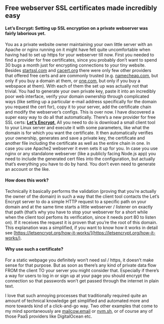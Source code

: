 ## Free webserver SSL certificates made incredibly easy

#### Let’s Encrypt: Setting up SSL encryption on a private webserver was fairly laborious yet.

You as a private website owner maintaining your own little server with an Apache or nginx running on it might have felt quite uncomfortable when having had to set up https for your webserver till now. First you needed to find a provider for free certificates, since you probably don’t want to spend 30 bugs a month just for encrypting connections to your tiny website. Besides [startssl.com](http://startssl.com) and [cacert.org](http://www.cacert.org/) there were only few other providers that offered free certs and are commonly trusted (e.g. [namecheap.com](http://namecheap.com), but only if you buy a domain at them, or [one.com](http://one.com), but only if you buy a webspace at them). With each of them the set up was actually not that trivial. You had to generate your own private key, paste it into an incredibly poor web interface, verify your domain ownership through complicated ways (like setting up a particular e-mail address specifically for the domain you request the cert for), copy it to your server, add the certificate chain and modify the webserver’s configs. This is over now. I have discovered a super easy way to do all that automatically. There’s a new provider for free SSL certs: [**Let’s Encrypt**.](https://letsencrypt.org) All you need to do is download a small client tool to your Linux server and execute it with some parameters, like what the domain is for which you want the certificate. It then automatically verifies your ownership, generates and save a private key, the certificate and another file including the certificate as well as the entire chain in one. In case you use Apache2 webserver it even sets it up for you. In case you use nginx or any standalone webserver (like a publicly facing Node.js app) you need to include the generated cert files into the configuration, but actually that’s everything you have to do by hand. You don’t even need to generate an account or the like.

#### How does this work?

Technically it basically performs the validation (proving that you’re actually the owner of the domain) in such a way that the client tool contacts the Let’s Encrypt server to do a simple HTTP request to a specific path on your domain and at the same time starts a little webserver / listener on exactly that path (that’s why you have to stop your webserver for a short while when the client tool perfoms its verification, since it needs port 80 to listen on). If it receives the request it is proven that you’re the root of this domain. This explanation was a simplified, if you want to know how it works in detail see [https://letsencrypt.org/how-it-works/](https://letsencrypt.org/how-it-works/).

#### Why use such a certificate?

For a static webpage you definitely won’t need ssl / https, it doesn’t make sense for that purpose. But as soon as there’s any kind of private data flow FROM the client TO your server you might consider that. Especially if there’s a way for users to log in or sign up at your page you should encrypt the connection so that passwords won’t get passed through the internet in plain text.

I love that such annoying processes that traditionally required quite an amount of technical knowledge get simplified and automated more and more towards kind of a click-and-go way. Two other examples that come to my mind spontaneously are [mailcow.email](https://www.mailcow.email/) or [nvm.sh](http://nvm.sh), or of course any of those PaaS providers like DigitalOcean etc.